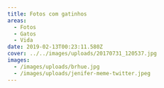```yaml
---
title: Fotos com gatinhos
areas:
  - Fotos
  - Gatos
  - Vida
date: 2019-02-13T00:23:11.580Z
cover: ../../images/uploads/20170731_120537.jpg
images:
  - /images/uploads/brhue.jpg
  - /images/uploads/jenifer-meme-twitter.jpeg
---
```


